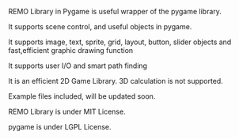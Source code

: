 REMO Library in Pygame is useful wrapper of the pygame library.



It supports scene control, and useful objects in pygame.

It supports image, text, sprite, grid, layout, button, slider objects and fast,efficient graphic drawing function

It supports user I/O and smart path finding



It is an efficient 2D Game Library. 3D calculation is not supported.

Example files included, will be updated soon.

REMO Library is under MIT License.

pygame is under LGPL License.
